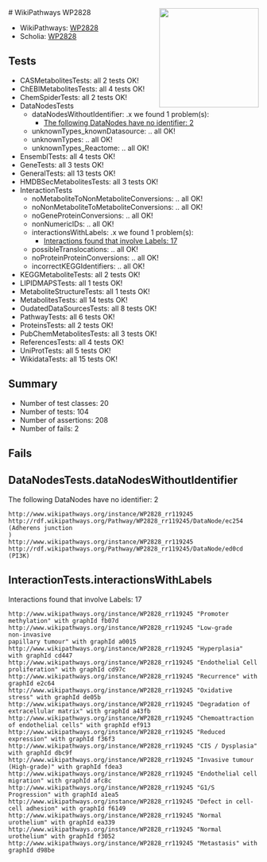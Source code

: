 <img style="float: right; width: 200px" src="https://upload.wikimedia.org/wikipedia/commons/thumb/8/83/Wplogo_with_text_500.png/640px-Wplogo_with_text_500.png" />
# WikiPathways WP2828

* WikiPathways: [WP2828](https://new.wikipathways.org/pathways/WP2828)
* Scholia: [WP2828](https://scholia.toolforge.org/wikipathways/WP2828)
## Tests
* CASMetabolitesTests: all 2 tests OK!
* ChEBIMetabolitesTests: all 4 tests OK!
* ChemSpiderTests: all 2 tests OK!
* DataNodesTests
    * dataNodesWithoutIdentifier: .x we found 1 problem(s):
        * [The following DataNodes have no identifier: 2](#d2d32fa1)
    * unknownTypes_knownDatasource: .. all OK!
    * unknownTypes: .. all OK!
    * unknownTypes_Reactome: .. all OK!
* EnsemblTests: all 4 tests OK!
* GeneTests: all 3 tests OK!
* GeneralTests: all 13 tests OK!
* HMDBSecMetabolitesTests: all 3 tests OK!
* InteractionTests
    * noMetaboliteToNonMetaboliteConversions: .. all OK!
    * noNonMetaboliteToMetaboliteConversions: .. all OK!
    * noGeneProteinConversions: .. all OK!
    * nonNumericIDs: .. all OK!
    * interactionsWithLabels: .x we found 1 problem(s):
        * [Interactions found that involve Labels: 17](#fe97a8bf)
    * possibleTranslocations: .. all OK!
    * noProteinProteinConversions: .. all OK!
    * incorrectKEGGIdentifiers: .. all OK!
* KEGGMetaboliteTests: all 2 tests OK!
* LIPIDMAPSTests: all 1 tests OK!
* MetaboliteStructureTests: all 1 tests OK!
* MetabolitesTests: all 14 tests OK!
* OudatedDataSourcesTests: all 8 tests OK!
* PathwayTests: all 6 tests OK!
* ProteinsTests: all 2 tests OK!
* PubChemMetabolitesTests: all 3 tests OK!
* ReferencesTests: all 4 tests OK!
* UniProtTests: all 5 tests OK!
* WikidataTests: all 15 tests OK!


## Summary

* Number of test classes: 20
* Number of tests: 104
* Number of assertions: 208
* Number of fails: 2

## Fails

<a name="d2d32fa1" />

## DataNodesTests.dataNodesWithoutIdentifier

The following DataNodes have no identifier: 2
```
http://www.wikipathways.org/instance/WP2828_rr119245 http://rdf.wikipathways.org/Pathway/WP2828_rr119245/DataNode/ec254 (Adherens junction
)
http://www.wikipathways.org/instance/WP2828_rr119245 http://rdf.wikipathways.org/Pathway/WP2828_rr119245/DataNode/ed0cd (PI3K)
```

<a name="fe97a8bf" />

## InteractionTests.interactionsWithLabels

Interactions found that involve Labels: 17
```
http://www.wikipathways.org/instance/WP2828_rr119245 "Promoter methylation" with graphId fb07d
http://www.wikipathways.org/instance/WP2828_rr119245 "Low-grade
non-invasive
papillary tumour" with graphId a0015
http://www.wikipathways.org/instance/WP2828_rr119245 "Hyperplasia" with graphId cd447
http://www.wikipathways.org/instance/WP2828_rr119245 "Endothelial Cell proliferation" with graphId cd97c
http://www.wikipathways.org/instance/WP2828_rr119245 "Recurrence" with graphId e2c64
http://www.wikipathways.org/instance/WP2828_rr119245 "Oxidative stress" with graphId de05b
http://www.wikipathways.org/instance/WP2828_rr119245 "Degradation of extracellular matrix" with graphId a43fb
http://www.wikipathways.org/instance/WP2828_rr119245 "Chemoattraction of endothelial cells" with graphId ef913
http://www.wikipathways.org/instance/WP2828_rr119245 "Reduced expression" with graphId f36f3
http://www.wikipathways.org/instance/WP2828_rr119245 "CIS / Dysplasia" with graphId dbc9f
http://www.wikipathways.org/instance/WP2828_rr119245 "Invasive tumour
(High-grade)" with graphId fdea3
http://www.wikipathways.org/instance/WP2828_rr119245 "Endothelial cell migration" with graphId afc8c
http://www.wikipathways.org/instance/WP2828_rr119245 "G1/S Progression" with graphId a1ea5
http://www.wikipathways.org/instance/WP2828_rr119245 "Defect in cell-cell adhesion" with graphId f6149
http://www.wikipathways.org/instance/WP2828_rr119245 "Normal
urothelium" with graphId ea339
http://www.wikipathways.org/instance/WP2828_rr119245 "Normal urothelium" with graphId f3052
http://www.wikipathways.org/instance/WP2828_rr119245 "Metastasis" with graphId d98be
```

